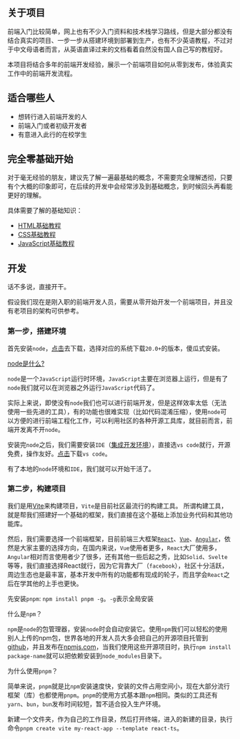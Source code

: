 ## 关于项目

前端入门比较简单，网上也有不少入门资料和技术栈学习路线，但是大部分都没有结合真实的项目、一步一步从搭建环境到部署到生产，也有不少英语教程，不过对于中文母语者而言，从英语直译过来的文档看着自然没有国人自己写的教程好。

本项目将结合多年的前端开发经验，展示一个前端项目如何从零到发布，体验真实工作中的前端开发流程。

## 适合哪些人

- 想转行进入前端开发的人
- 前端入门或者初级开发者
- 有意进入此行的在校学生

## 完全零基础开始

对于毫无经验的朋友，建议先了解一遍最基础的概念，不需要完全理解透彻，只要有个大概的印象即可，在后续的开发中会经常涉及到基础概念，到时候回头再看能更好的理解。

具体需要了解的基础知识：
- [HTML基础教程](https://developer.mozilla.org/zh-CN/docs/Learn/HTML/Introduction_to_HTML)
- [CSS基础教程](https://developer.mozilla.org/zh-CN/docs/Learn/CSS/First_steps/What_is_CSS)
- [JavaScript基础教程](https://zh.javascript.info/intro)

## 开发

话不多说，直接开干。

假设我们现在是刚入职的前端开发人员，需要从零开始开发一个前端项目，并且没有老项目的架构可供参考。

### 第一步，搭建环境

首先安装`node`，[点击](https://nodejs.org/en)去下载，选择对应的系统下载`20.0+`的版本，傻瓜式安装。

[node是什么?](https://developer.mozilla.org/zh-CN/docs/Learn/Server-side/Express_Nodejs/Introduction)

`node`是一个`JavaScript`运行时环境，`JavaScript`主要在浏览器上运行，但是有了`node`我们就可以在浏览器之外运行`JavaScript`代码了。

实际上来说，即使没有`node`我们也可以进行前端开发，但是这样效率太低（无法使用一些先进的工具），有的功能也很难实现（比如代码混淆压缩），使用`node`可以方便的进行前端工程化工作，可以利用社区的各种开源工具库，就目前而言，前端开发离不开`node`。

安装完`node`之后，我们需要安装`IDE`（[集成开发环境](https://aws.amazon.com/cn/what-is/ide/)），直接选`vs code`就行，开源免费，操作友好。[点击](https://code.visualstudio.com/Download)下载`vs code`。

有了本地的`node`环境和`IDE`，我们就可以开始干活了。

### 第二步，构建项目

我们是用[Vite](https://cn.vitejs.dev/guide/why.html)来构建项目，`Vite`是目前社区最流行的构建工具。
所谓构建工具，就是帮我们搭建好一个基础的框架，我们直接在这个基础上添加业务代码和其他功能库。

然后，我们需要选择一个前端框架，目前前端三大框架[`React`](https://react.dev/learn)、[`Vue`](https://cn.vuejs.org/)、[`Angular`](https://angular.io/docs)，依然是大家主要的选择方向，在国内来说，`Vue`使用者更多，`React`大厂使用多，`Angular`相对而言使用者少了很多，还有其他一些后起之秀，比如`Solid`、`Svelte`等等，我们直接选择React就行，因为它背靠大厂（`facebook`），社区十分活跃，周边生态也是最丰富，基本开发中所有的功能都有现成的轮子，而且学会`React`之后在学其他的上手也更快。

先安装`pnpm`: `npm install pnpm -g`。`-g`表示全局安装

什么是`npm`？

`npm`是`node`的包管理器，安装`node`时会自动安装它。使用`npm`我们可以轻松的使用别人上传的npm包，世界各地的开发人员大多会把自己的开源项目托管到[github](https://github.com)，并且发布在[npmjs.com](https://www.npmjs.com/)，当我们使用这些开源项目时，执行`npm install package-name`就可以把依赖安装到`node_modules`目录下。

为什么使用`pnpm`？

简单来说，`pnpm`就是比`npm`安装速度快，安装的文件占用空间小，现在大部分流行框架（库）也都使用`pnpm`。`pnpm`的使用方式基本跟`npm`相同。类似的工具还有`yarn`、`bun`，`bun`发布时间较短，暂不适合投入生产环境。

新建一个文件夹，作为自己的工作目录，然后打开终端，进入的新建的目录，执行命令`pnpm create vite my-react-app --template react-ts`。

